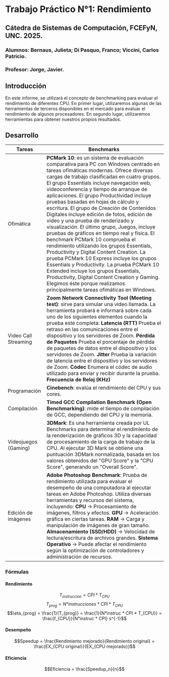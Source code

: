# Trabajo Práctico N°1: Rendimiento
## Cátedra de Sistemas de Computación, FCEFyN, UNC. 2025.
### Alumnos: Bernaus, Julieta; Di Pasquo, Franco; Viccini, Carlos Patricio.
### Profesor: Jorge, Javier.

## Introducción
En este informe, se utilizará el concepto de benchmarking para evaluar el rendimiento de diferentes CPU. En primer lugar, utilizaremos algunas de las herramientas de terceros disponibles en el mercado para evaluar el rendimiento de algunos procesadores. En segundo lugar, utilizaremos herramientas para obtener nuestros propios resultados.

## Desarrollo


| Tareas                       | Benchmarks                                                                                                           |
|------------------------------|----------------------------------------------------------------------------------------------------------------------|
| Ofimática                    | **PCMark 10**: es un sistema de evaluación comparativa para PC con Windows centrado en tareas ofimáticas modernas. Ofrece diversas cargas de trabajo clasificadas en cuatro grupos. El grupo Essentials incluye navegación web, videoconferencia y tiempo de arranque de aplicaciones. El grupo Productividad incluye pruebas basadas en hojas de cálculo y escritura. El grupo de Creación de Contenidos Digitales incluye edición de fotos, edición de vídeo y una prueba de renderizado y visualización. El último grupo, Juegos, incluye pruebas de gráficos en tiempo real y física. El benchmark PCMark 10 comprueba el rendimiento utilizando los grupos Essentials, Productivity y Digital Content Creation. La prueba PCMark 10 Express incluye los grupos Essentials y Productivity. La prueba PCMark 10 Extended incluye los grupos Essentials, Productivity, Digital Content Creation y Gaming. Elegimos éste porque realizamos principalmente tareas ofimáticas en Windows. |
| Video Call Streaming          | **Zoom Network Connectivity Tool (Meeting test)**: sirve para simular una video llamada. La herramienta probará e informará sobre cada uno de los siguientes elementos cuando la prueba esté completa: **Latencia (RTT)** Prueba el retraso en las comunicaciones entre el dispositivo y los servidores de Zoom. **Pérdida de Paquetes** Prueba el porcentaje de pérdida de paquetes de datos entre el dispositivo y los servidores de Zoom. **Jitter** Prueba la variación de latencia entre el dispositivo y los servidores de Zoom. **Códec** Enumera el códec de audio utilizado para enviar y recibir durante la prueba. **Frecuencia de Reloj (KHz)** |
| Programación                 | **Cinebench**: evalúa el rendimiento del CPU y sus cores.                                                            |
| Compilación                  | **Timed GCC Compilation Benchmark (Open Benchmarking)**: mide el tiempo de compilación de GCC, dependiendo del CPU y la memoria. |
| Videojuegos (Gaming)        | **3DMark**: Es una herramienta creada por UL Benchmarks para determinar el rendimiento de la renderización de gráficos 3D y la capacidad de procesamiento de la carga de trabajo de la CPU. Al ejecutar 3D Mark se obtiene una puntuación 3DMark normalizada, basada en los valores obtenidos del "GPU Score" y la "CPU Score", generando un "Overall Score".  |
| Edición de imágenes          | **Adobe Photoshop Benchmark**: Prueba de rendimiento utilizada para evaluar el desempeño de una computadora al ejecutar tareas en Adobe Photoshop. Utiliza diversas herramientas y recursos del sistema, incluyendo: **CPU** → Procesamiento de imágenes, filtros y efectos. **GPU** → Aceleración gráfica en ciertas tareas. **RAM** → Carga y manipulación de imágenes de gran tamaño. **Almacenamiento (SSD/HDD)** → Velocidad de lectura/escritura de archivos grandes. **Sistema Operativo** → Puede afectar el rendimiento según la optimización de controladores y administración de recursos. |


### Fórmulas
#### Rendimiento

$$T_{instruccion} = CPI * T_{CPU}$$
$$T_{prog} = N°instrucciones * CPI * T_{CPU}$$
$$\eta_{prog} = \frac{1}{T_{prog}}  = \frac{1}{N°instruc * CPI * T_{CPU}} = \frac{f_{CPU}}{N°instruc * CPI} s^{-1}$$

#### Desempeño
$$Speedup = \frac{Rendimiento mejorado}{Rendimiento original} = \frac{EX_{CPU original}}{EX_{CPU mejorado}}$$

#### Eficiencia
$$Eficiencia = \frac{Speedup_n}{n}$$
